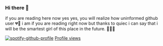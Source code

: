 ### Hi there 👋
if you are reading here now yes yes, you will realize how uninformed github user 💔🥺 i am if you are reading right now but thanks to quiec i can say that i will be the smartest girl of this place in the future. 👩🏻‍💻
<!--
**carcassau/carcassau** is a ✨ _special_ ✨ repository because its `README.md` (this file) appears on your GitHub profile.


Here are some ideas to get you started:

- 🔭 I’m currently working on ...
- 🌱 I’m currently learning ...
- 👯 I’m looking to collaborate on ...
- 🤔 I’m looking for help with ...
- 💬 Ask me about ...
- 📫 How to reach me: ...
- 😄 Pronouns: ...
- ⚡ Fun fact: ...
-->
[![spotify-github-profile](https://spotify-github-profile.vercel.app/api/view?uid=re631k3al3siym2t1g3xif22f&cover_image=false)](https://github.com/kittinan/spotify-github-profile)
[Profile views](https://gpvc.arturio.dev/carcassau)
